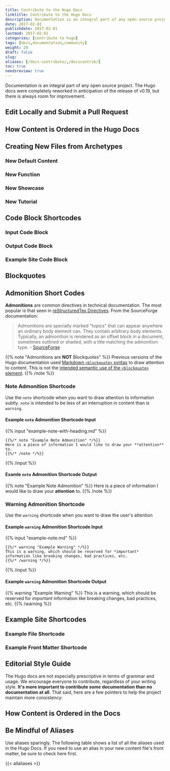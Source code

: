 ```yaml
---
title: Contribute to the Hugo Docs
linktitle: Contribute to the Hugo Docs
description: Documentation is an integral part of any open source project. The Hugo docs are as much a work in progress as the source it attempts to teach its users.
date: 2017-02-01
publishdate: 2017-02-01
lastmod: 2017-02-01
categories: [contribute to hugo]
tags: [docs,documentation,community]
weight: 20
draft: false
slug:
aliases: [/docs-contribute/,/docscontrib/]
toc: true
needsreview: true
---
```


Documentation is an integral part of any open source project. The Hugo docs were completely reworked in anticipation of the release of v0.19, but there is always room for improvement.

## Edit Locally and Submit a Pull Request

## How Content is Ordered in the Hugo Docs

## Creating New Files from Archetypes

### New Default Content

### New Function

### New Showcase

### New Tutorial

## Code Block Shortcodes

### Input Code Block

### Output Code Block

### Example Site Code Block

## Blockquotes



## Admonition Short Codes

**Admonitions** are common directives in technical documentation. The most popular is that seen in [reStructuredTex Directives][sourceforge]. From the SourceForge documentation:

> Admonitions are specially marked "topics" that can appear anywhere an ordinary body element can. They contain arbitrary body elements. Typically, an admonition is rendered as an offset block in a document, sometimes outlined or shaded, with a title matching the admonition type. - [SourceForge][sourceforge]

{{% note "Admonitions are **NOT** Blockquotes" %}}
Previous versions of the Hugo documentation used [Markdown `<blockquote>` syntax](https://github.com/adam-p/markdown-here/wiki/Markdown-Cheatsheet#blockquotes) to draw attention to content. This is not the [intended semantic use of the `<blockquote>` element](http://html5doctor.com/cite-and-blockquote-reloaded/).
{{% /note %}}

### Note Admonition Shortcode

Use the `note` shortcode when you want to draw attention to information subtly. `note` is intended to be less of an interruption in content than is `warning`.

#### Example `note` Admonition Shortcode Input

{{% input "example-note-with-heading.md" %}}
```golang
{{%/* note "Example Note Admonition" */%}}
Here is a piece of information I would like to draw your **attention** to.
{{%/* /note */%}}
```
{{% /input %}}

#### Examle `note` Admonition Shortcode Output

{{% note "Example Note Admonition" %}}
Here is a piece of information I would like to draw your **attention** to.
{{% /note %}}

### Warning Admonition Shortcode

Use the `warning` shortcode when you want to draw the user's attention

#### Example `warning` Admonition Shortcode Input

{{% input "example-note.md" %}}
```golang
{{%/* warning "Example Warning" */%}}
This is a warning, which should be reserved for *important* information like breaking changes, bad practices, etc.
{{%/* /warning */%}}
```
{{% /input %}}

#### Example `warning` Admonition Shortcode Output

{{% warning "Example Warning" %}}
This is a warning, which should be reserved for *important* information like breaking changes, bad practices, etc.
{{% /warning %}}

## Example Site Shortcodes

### Example File Shortcode

### Example Front Matter Shortcode

## Editorial Style Guide

The Hugo docs are not especially prescriptive in terms of grammar and usage. We encourage everyone to contribute, regardless of your writing style. **It's more important to contribute *some* documentation than no documentation at all**. That said, here are a few pointers to help the project maintain more consistency:

## How Content is Ordered in the Docs


## Be Mindful of Aliases

Use aliases sparingly. The following table shows a list of all the aliases used in the Hugo Docs. If you need to use an alias in your new content file's front matter, be sure to check here first.

{{< allaliases >}}

[sourceforge]: http://docutils.sourceforge.net/docs/ref/rst/directives.html#admonitions
